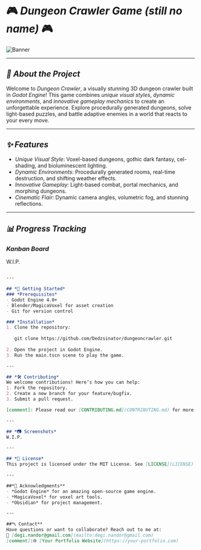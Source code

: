 # 🎮 *Dungeon Crawler Game (still no name)* 🎮

![Banner](W.I.P.)

---

## *🌟 About the Project*

Welcome to *Dungeon Crawler*, a visually stunning 3D dungeon crawler built in *Godot Engine*! This game combines *unique visual styles*, *dynamic environments*, and *innovative gameplay mechanics* to create an unforgettable experience. Explore procedurally generated dungeons, solve light-based puzzles, and battle adaptive enemies in a world that reacts to your every move.

---

## *✨ Features*

- *Unique Visual Style*: Voxel-based dungeons, gothic dark fantasy, cel-shading, and bioluminescent lighting.
- *Dynamic Environments*: Procedurally generated rooms, real-time destruction, and shifting weather effects.
- *Innovative Gameplay*: Light-based combat, portal mechanics, and morphing dungeons.
- *Cinematic Flair*: Dynamic camera angles, volumetric fog, and stunning reflections.

---

## *📊 Progress Tracking*

### *Kanban Board*

W.I.P.

```markdown

---

## *🚀 Getting Started*
### *Prerequisites*
- Godot Engine 4.0+
- Blender/MagicaVoxel for asset creation
- Git for version control

### *Installation*
1. Clone the repository:
   
   git clone https://github.com/Dedzsinator/dungeoncrawler.git
   
2. Open the project in Godot Engine.
3. Run the main.tscn scene to play the game.

---

## *🛠️ Contributing*
We welcome contributions! Here’s how you can help:
1. Fork the repository.
2. Create a new branch for your feature/bugfix.
3. Submit a pull request.

[comment]: Please read our [CONTRIBUTING.md](CONTRIBUTING.md) for more details.

---

## *📷 Screenshots*
W.I.P.

---

## *📜 License*
This project is licensed under the MIT License. See [LICENSE](LICENSE) for details.

---

##*🙏 Acknowledgments**
- *Godot Engine* for an amazing open-source game engine.
- *MagicaVoxel* for voxel art tools.
- *Obsidian* for project management.

---

##*📞 Contact**
Have questions or want to collaborate? Reach out to me at:  
📧 [degi.nandor@gmail.com](mailto:degi.nandor@gmail.com)  
[comment]:🌐 [Your Portfolio Website](https://your-portfolio.com)
```
